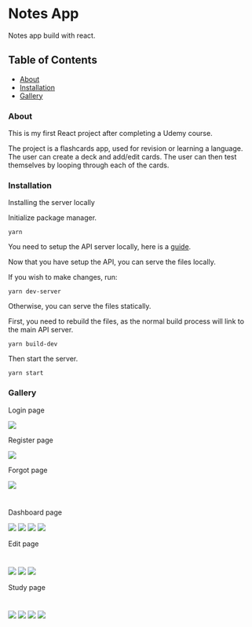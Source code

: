 # Notes App
Notes app build with react.

## Table of Contents
* [About](#About)
* [Installation](#Installation)
* [Gallery](#Gallery)

### About 
This is my first React project after completing a Udemy course. 

The project is a flashcards app, used for revision or learning a language. 
The user can create a deck and add/edit cards. The user can then test themselves by looping through each of the cards.

### Installation
Installing the server locally

Initialize package manager.
```
yarn
```

You need to setup the API server locally, here is a [guide](https://github.com/thecallum/react-api#installation).

Now that you have setup the API, you can serve the files locally. 

If you wish to make changes, run:
```
yarn dev-server
```
Otherwise, you can serve the files statically.

First, you need to rebuild the files, as the normal build process will link to the main API server.
```
yarn build-dev
```
Then start the server.
```
yarn start
```
### Gallery



Login page

<img src="https://raw.githubusercontent.com/thecallum/react-notes/master/readme_assets/login.png"/>

Register page

<img src="https://raw.githubusercontent.com/thecallum/react-notes/master/readme_assets/register.png"/>

Forgot page

<img src="https://raw.githubusercontent.com/thecallum/react-notes/master/readme_assets/forgot.png"/>

#

Dashboard page

<img src="https://raw.githubusercontent.com/thecallum/react-notes/master/readme_assets/dashboard.png"/>


<img src="https://raw.githubusercontent.com/thecallum/react-notes/master/readme_assets/dashboard_add.png"/>


<img src="https://raw.githubusercontent.com/thecallum/react-notes/master/readme_assets/dashboard_delete.png"/>


<img src="https://raw.githubusercontent.com/thecallum/react-notes/master/readme_assets/dashboard_rename.png"/>

Edit page

#

<img src="https://raw.githubusercontent.com/thecallum/react-notes/master/readme_assets/edit.png"/>


<img src="https://raw.githubusercontent.com/thecallum/react-notes/master/readme_assets/edit_add.png"/>


<img src="https://raw.githubusercontent.com/thecallum/react-notes/master/readme_assets/edit_delete.png"/>

Study page

#

<img src="https://raw.githubusercontent.com/thecallum/react-notes/master/readme_assets/study.png"/>


<img src="https://raw.githubusercontent.com/thecallum/react-notes/master/readme_assets/study_2.png"/>


<img src="https://raw.githubusercontent.com/thecallum/react-notes/master/readme_assets/study_4.png"/>


<img src="https://raw.githubusercontent.com/thecallum/react-notes/master/readme_assets/study_results.png"/>
